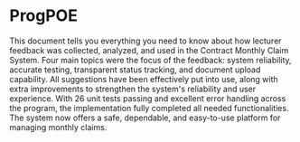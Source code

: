 # ProgPOE
This document tells you everything you need to know about how lecturer feedback was collected, analyzed, and used in the Contract Monthly Claim System. Four main topics were the focus of the feedback: system reliability, accurate testing, transparent status tracking, and document upload capability. All suggestions have been effectively put into use, along with extra improvements to strengthen the system's reliability and user experience.
With 26 unit tests passing and excellent error handling across the program, the implementation fully completed all needed functionalities. The system now offers a safe, dependable, and easy-to-use platform for managing monthly claims.
